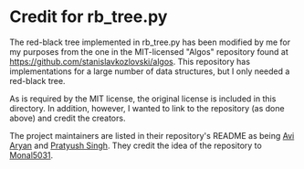 # Credit for rb_tree.py

The red-black tree implemented in rb_tree.py has been modified by me for my purposes from the one in the MIT-licensed "Algos" repository found at https://github.com/stanislavkozlovski/algos.
This repository has implementations for a large number of data structures, but I only needed a red-black tree.

As is required by the MIT license, the original license is included in this directory. In addition, however, I wanted to link to the repository (as done above) and credit the creators.

The project maintainers are listed in their repository's README as being [Avi Aryan](https://github.com/aviaryan) and [Pratyush Singh](https://github.com/singhpratyush). They credit the idea of the repository to [Monal5031](https://github.com/Monal5031).